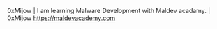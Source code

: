  0xMijow | I am learning Malware Development with Maldev acadamy. | 0xMijow
                   https://maldevacademy.com
